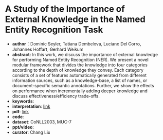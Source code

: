 # A Study of the Importance of External Knowledge in the Named Entity Recognition Task
* **author**：Dominic Seyler, Tatiana Dembelova, Luciano Del Corro, Johannes Hoffart, Gerhard Weikum
* **abstract**: In this work, we discuss the importance of external knowledge for performing Named Entity Recognition (NER). We present a novel modular framework that divides the knowledge into four categories according to the depth of knowledge they convey. Each category consists of a set of features automatically generated from different information sources, such as a knowledge-base, a list of names, or document-specific semantic annotations. Further, we show the effects on performance when incrementally adding deeper knowledge and discuss effectiveness/efficiency trade-offs.
* **keywords**: 
* **interpretation**: [link](https://blog.csdn.net/Wangpeiyi9979/article/details/102696832)
* **pdf**:  [link](https://www.aclweb.org/anthology/P18-2039.pdf)
* **code**: 
* **dataset**: CoNLL2003, MUC-7
* **ppt/video**: 
* **curator**: Chang Liu
